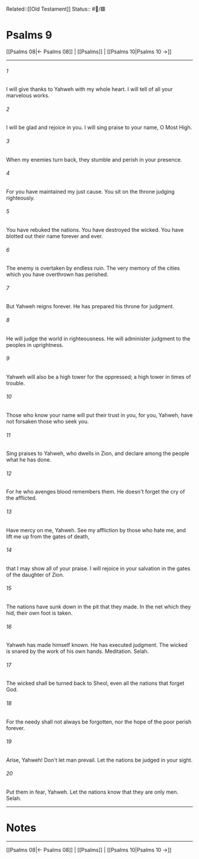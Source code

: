Related::[[Old Testament]]
Status:: #📖/🟥
# Psalms 9

[[Psalms 08|← Psalms 08]] | [[Psalms]] | [[Psalms 10|Psalms 10 →]]
***



###### 1 
I will give thanks to Yahweh with my whole heart. I will tell of all your marvelous works. 

###### 2 
I will be glad and rejoice in you. I will sing praise to your name, O Most High. 

###### 3 
When my enemies turn back, they stumble and perish in your presence. 

###### 4 
For you have maintained my just cause. You sit on the throne judging righteously. 

###### 5 
You have rebuked the nations. You have destroyed the wicked. You have blotted out their name forever and ever. 

###### 6 
The enemy is overtaken by endless ruin. The very memory of the cities which you have overthrown has perished. 

###### 7 
But Yahweh reigns forever. He has prepared his throne for judgment. 

###### 8 
He will judge the world in righteousness. He will administer judgment to the peoples in uprightness. 

###### 9 
Yahweh will also be a high tower for the oppressed; a high tower in times of trouble. 

###### 10 
Those who know your name will put their trust in you, for you, Yahweh, have not forsaken those who seek you. 

###### 11 
Sing praises to Yahweh, who dwells in Zion, and declare among the people what he has done. 

###### 12 
For he who avenges blood remembers them. He doesn't forget the cry of the afflicted. 

###### 13 
Have mercy on me, Yahweh. See my affliction by those who hate me, and lift me up from the gates of death, 

###### 14 
that I may show all of your praise. I will rejoice in your salvation in the gates of the daughter of Zion. 

###### 15 
The nations have sunk down in the pit that they made. In the net which they hid, their own foot is taken. 

###### 16 
Yahweh has made himself known. He has executed judgment. The wicked is snared by the work of his own hands. Meditation. Selah. 

###### 17 
The wicked shall be turned back to Sheol, even all the nations that forget God. 

###### 18 
For the needy shall not always be forgotten, nor the hope of the poor perish forever. 

###### 19 
Arise, Yahweh! Don't let man prevail. Let the nations be judged in your sight. 

###### 20 
Put them in fear, Yahweh. Let the nations know that they are only men. Selah.

---
# Notes


***
[[Psalms 08|← Psalms 08]] | [[Psalms]] | [[Psalms 10|Psalms 10 →]]
